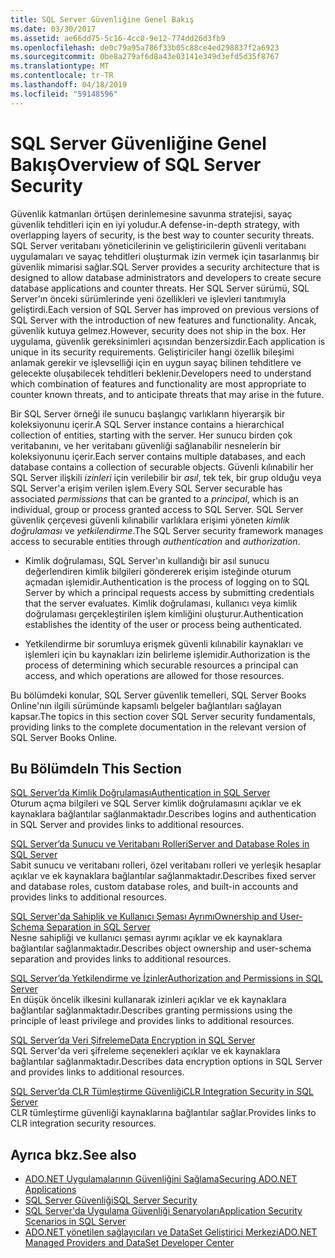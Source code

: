 ```yaml
---
title: SQL Server Güvenliğine Genel Bakış
ms.date: 03/30/2017
ms.assetid: ae66dd75-5c16-4cc0-9e12-774dd26d3fb9
ms.openlocfilehash: de0c79a95a786f33b05c88ce4ed298837f2a6923
ms.sourcegitcommit: 0be8a279af6d8a43e03141e349d3efd5d35f8767
ms.translationtype: MT
ms.contentlocale: tr-TR
ms.lasthandoff: 04/18/2019
ms.locfileid: "59148596"
---
```

# <a name="overview-of-sql-server-security"></a><span data-ttu-id="ce157-102">SQL Server Güvenliğine Genel Bakış</span><span class="sxs-lookup"><span data-stu-id="ce157-102">Overview of SQL Server Security</span></span>
<span data-ttu-id="ce157-103">Güvenlik katmanları örtüşen derinlemesine savunma stratejisi, sayaç güvenlik tehditleri için en iyi yoludur.</span><span class="sxs-lookup"><span data-stu-id="ce157-103">A defense-in-depth strategy, with overlapping layers of security, is the best way to counter security threats.</span></span> <span data-ttu-id="ce157-104">SQL Server veritabanı yöneticilerinin ve geliştiricilerin güvenli veritabanı uygulamaları ve sayaç tehditleri oluşturmak izin vermek için tasarlanmış bir güvenlik mimarisi sağlar.</span><span class="sxs-lookup"><span data-stu-id="ce157-104">SQL Server provides a security architecture that is designed to allow database administrators and developers to create secure database applications and counter threats.</span></span> <span data-ttu-id="ce157-105">Her SQL Server sürümü, SQL Server'ın önceki sürümlerinde yeni özellikleri ve işlevleri tanıtımıyla geliştirdi.</span><span class="sxs-lookup"><span data-stu-id="ce157-105">Each version of SQL Server has improved on previous versions of SQL Server with the introduction of new features and functionality.</span></span> <span data-ttu-id="ce157-106">Ancak, güvenlik kutuya gelmez.</span><span class="sxs-lookup"><span data-stu-id="ce157-106">However, security does not ship in the box.</span></span> <span data-ttu-id="ce157-107">Her uygulama, güvenlik gereksinimleri açısından benzersizdir.</span><span class="sxs-lookup"><span data-stu-id="ce157-107">Each application is unique in its security requirements.</span></span> <span data-ttu-id="ce157-108">Geliştiriciler hangi özellik bileşimi anlamak gerekir ve işlevselliği için en uygun sayaç bilinen tehditlere ve gelecekte oluşabilecek tehditleri beklenir.</span><span class="sxs-lookup"><span data-stu-id="ce157-108">Developers need to understand which combination of features and functionality are most appropriate to counter known threats, and to anticipate threats that may arise in the future.</span></span>  
  
 <span data-ttu-id="ce157-109">Bir SQL Server örneği ile sunucu başlangıç varlıkların hiyerarşik bir koleksiyonunu içerir.</span><span class="sxs-lookup"><span data-stu-id="ce157-109">A SQL Server instance contains a hierarchical collection of entities, starting with the server.</span></span> <span data-ttu-id="ce157-110">Her sunucu birden çok veritabanını, ve her veritabanı güvenliği sağlanabilir nesnelerin bir koleksiyonunu içerir.</span><span class="sxs-lookup"><span data-stu-id="ce157-110">Each server contains multiple databases, and each database contains a collection of securable objects.</span></span> <span data-ttu-id="ce157-111">Güvenli kılınabilir her SQL Server ilişkili *izinleri* için verilebilir bir *asıl*, tek tek, bir grup olduğu veya SQL Server'a erişim verilen işlem.</span><span class="sxs-lookup"><span data-stu-id="ce157-111">Every SQL Server securable has associated *permissions* that can be granted to a *principal*, which is an individual, group or process granted access to SQL Server.</span></span> <span data-ttu-id="ce157-112">SQL Server güvenlik çerçevesi güvenli kılınabilir varlıklara erişimi yöneten *kimlik doğrulaması* ve *yetkilendirme*.</span><span class="sxs-lookup"><span data-stu-id="ce157-112">The SQL Server security framework manages access to securable entities through *authentication* and *authorization*.</span></span>  
  
-   <span data-ttu-id="ce157-113">Kimlik doğrulaması, SQL Server'ın kullandığı bir asıl sunucu değerlendiren kimlik bilgileri göndererek erişim isteğinde oturum açmadan işlemidir.</span><span class="sxs-lookup"><span data-stu-id="ce157-113">Authentication is the process of logging on to SQL Server by which a principal requests access by submitting credentials that the server evaluates.</span></span> <span data-ttu-id="ce157-114">Kimlik doğrulaması, kullanıcı veya kimlik doğrulaması gerçekleştirilen işlem kimliğini oluşturur.</span><span class="sxs-lookup"><span data-stu-id="ce157-114">Authentication establishes the identity of the user or process being authenticated.</span></span>  
  
-   <span data-ttu-id="ce157-115">Yetkilendirme bir sorumluya erişmek güvenli kılınabilir kaynakları ve işlemleri için bu kaynakları izin belirleme işlemidir.</span><span class="sxs-lookup"><span data-stu-id="ce157-115">Authorization is the process of determining which securable resources a principal can access, and which operations are allowed for those resources.</span></span>  
  
 <span data-ttu-id="ce157-116">Bu bölümdeki konular, SQL Server güvenlik temelleri, SQL Server Books Online'nın ilgili sürümünde kapsamlı belgeler bağlantıları sağlayan kapsar.</span><span class="sxs-lookup"><span data-stu-id="ce157-116">The topics in this section cover SQL Server security fundamentals, providing links to the complete documentation in the relevant version of SQL Server Books Online.</span></span>  
  
## <a name="in-this-section"></a><span data-ttu-id="ce157-117">Bu Bölümde</span><span class="sxs-lookup"><span data-stu-id="ce157-117">In This Section</span></span>  
 [<span data-ttu-id="ce157-118">SQL Server’da Kimlik Doğrulaması</span><span class="sxs-lookup"><span data-stu-id="ce157-118">Authentication in SQL Server</span></span>](../../../../../docs/framework/data/adonet/sql/authentication-in-sql-server.md)  
 <span data-ttu-id="ce157-119">Oturum açma bilgileri ve SQL Server kimlik doğrulamasını açıklar ve ek kaynaklara bağlantılar sağlanmaktadır.</span><span class="sxs-lookup"><span data-stu-id="ce157-119">Describes logins and authentication in SQL Server and provides links to additional resources.</span></span>  
  
 [<span data-ttu-id="ce157-120">SQL Server’da Sunucu ve Veritabanı Rolleri</span><span class="sxs-lookup"><span data-stu-id="ce157-120">Server and Database Roles in SQL Server</span></span>](../../../../../docs/framework/data/adonet/sql/server-and-database-roles-in-sql-server.md)  
 <span data-ttu-id="ce157-121">Sabit sunucu ve veritabanı rolleri, özel veritabanı rolleri ve yerleşik hesaplar açıklar ve ek kaynaklara bağlantılar sağlanmaktadır.</span><span class="sxs-lookup"><span data-stu-id="ce157-121">Describes fixed server and database roles, custom database roles, and built-in accounts and provides links to additional resources.</span></span>  
  
 [<span data-ttu-id="ce157-122">SQL Server'da Sahiplik ve Kullanıcı Şeması Ayrımı</span><span class="sxs-lookup"><span data-stu-id="ce157-122">Ownership and User-Schema Separation in SQL Server</span></span>](../../../../../docs/framework/data/adonet/sql/ownership-and-user-schema-separation-in-sql-server.md)  
 <span data-ttu-id="ce157-123">Nesne sahipliği ve kullanıcı şeması ayrımı açıklar ve ek kaynaklara bağlantılar sağlanmaktadır.</span><span class="sxs-lookup"><span data-stu-id="ce157-123">Describes object ownership and  user-schema separation and provides links to additional resources.</span></span>  
  
 [<span data-ttu-id="ce157-124">SQL Server’da Yetkilendirme ve İzinler</span><span class="sxs-lookup"><span data-stu-id="ce157-124">Authorization and Permissions in SQL Server</span></span>](../../../../../docs/framework/data/adonet/sql/authorization-and-permissions-in-sql-server.md)  
 <span data-ttu-id="ce157-125">En düşük öncelik ilkesini kullanarak izinleri açıklar ve ek kaynaklara bağlantılar sağlanmaktadır.</span><span class="sxs-lookup"><span data-stu-id="ce157-125">Describes granting permissions using the principle of least privilege and provides links to additional resources.</span></span>  
  
 [<span data-ttu-id="ce157-126">SQL Server’da Veri Şifreleme</span><span class="sxs-lookup"><span data-stu-id="ce157-126">Data Encryption in SQL Server</span></span>](../../../../../docs/framework/data/adonet/sql/data-encryption-in-sql-server.md)  
 <span data-ttu-id="ce157-127">SQL Server'da veri şifreleme seçenekleri açıklar ve ek kaynaklara bağlantılar sağlanmaktadır.</span><span class="sxs-lookup"><span data-stu-id="ce157-127">Describes data encryption options in SQL Server and provides links to additional resources.</span></span>  
  
 [<span data-ttu-id="ce157-128">SQL Server’da CLR Tümleştirme Güvenliği</span><span class="sxs-lookup"><span data-stu-id="ce157-128">CLR Integration Security in SQL Server</span></span>](../../../../../docs/framework/data/adonet/sql/clr-integration-security-in-sql-server.md)  
 <span data-ttu-id="ce157-129">CLR tümleştirme güvenliği kaynaklarına bağlantılar sağlar.</span><span class="sxs-lookup"><span data-stu-id="ce157-129">Provides links to CLR integration security resources.</span></span>  
  
## <a name="see-also"></a><span data-ttu-id="ce157-130">Ayrıca bkz.</span><span class="sxs-lookup"><span data-stu-id="ce157-130">See also</span></span>

- [<span data-ttu-id="ce157-131">ADO.NET Uygulamalarının Güvenliğini Sağlama</span><span class="sxs-lookup"><span data-stu-id="ce157-131">Securing ADO.NET Applications</span></span>](../../../../../docs/framework/data/adonet/securing-ado-net-applications.md)
- [<span data-ttu-id="ce157-132">SQL Server Güvenliği</span><span class="sxs-lookup"><span data-stu-id="ce157-132">SQL Server Security</span></span>](../../../../../docs/framework/data/adonet/sql/sql-server-security.md)
- [<span data-ttu-id="ce157-133">SQL Server'da Uygulama Güvenliği Senaryoları</span><span class="sxs-lookup"><span data-stu-id="ce157-133">Application Security Scenarios in SQL Server</span></span>](../../../../../docs/framework/data/adonet/sql/application-security-scenarios-in-sql-server.md)
- [<span data-ttu-id="ce157-134">ADO.NET yönetilen sağlayıcıları ve DataSet Geliştirici Merkezi</span><span class="sxs-lookup"><span data-stu-id="ce157-134">ADO.NET Managed Providers and DataSet Developer Center</span></span>](https://go.microsoft.com/fwlink/?LinkId=217917)
